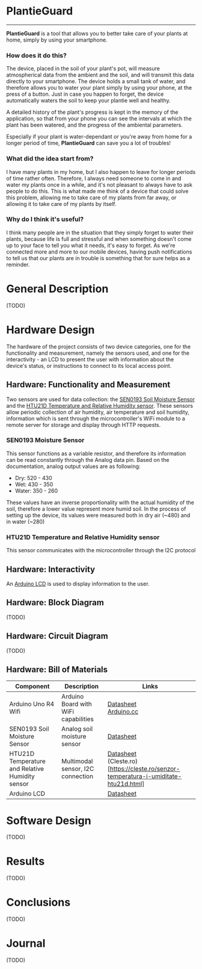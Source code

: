 # PlantieGuard

---

**PlantieGuard** is a tool that allows you to better take care of your plants at home, simply by using your smartphone.

### How does it do this?

The device, placed in the soil of your plant's pot, will measure atmospherical data from the ambient and the soil, and will transmit this data directly to your smartphone.
The device holds a small tank of water, and therefore allows you to water your plant simply by using your phone, at the press of a button.
Just in case you happen to forget, the device automatically waters the soil to keep your plantie well and healthy.

A detailed history of the plant's progress is kept in the memory of the application, so that from your phone you can see the intervals at which the plant has been watered, and the progress of the ambiental parameters.

Especially if your plant is water-dependant or you're away from home for a longer period of time, **PlantieGuard** can save you a lot of troubles!

### What did the idea start from?

I have many plants in my home, but I also happen to leave for longer periods of time rather often. Therefore, I always need someone to come in and water my plants once in a while, and it's not pleasant to always have to ask people to do this. This is what made me think of a device that could solve this problem, allowing me to take care of my plants from far away, or allowing it to take care of my plants by itself.

### Why do I think it's useful?

I think many people are in the situation that they simply forget to water their plants, because life is full and stressful and when something doesn't come up to your face to tell you what it needs, it's easy to forget. As we're connected more and more to our mobile devices, having push notifications to tell us that our plants are in trouble is something that for sure helps as a reminder.

# General Description

(TODO)

# Hardware Design

The hardware of the project consists of two device categories, one for the functionality and measurement, namely the sensors used, and one for the interactivity - an LCD to present the user with information about the device's status, or instructions to connect to its local access point.

## Hardware: Functionality and Measurement

Two sensors are used for data collection: the [SEN0193 Soil Moisture Sensor](https://wiki.dfrobot.com/Capacitive_Soil_Moisture_Sensor_SKU_SEN0193) and the [HTU21D Temperature and Relative Humidity sensor](https://cdn-shop.adafruit.com/datasheets/1899_HTU21D.pdf). These sensors allow periodic collection of air humidity, air temperature and soil humidity, information which is sent through the microcontroller's WiFi module to a remote server for storage and display through HTTP requests.

### SEN0193 Moisture Sensor

This sensor functions as a variable resistor, and therefore its information can be read constantly through the Analog data pin. Based on the documentation, analog output values are as following:

- Dry: 520 - 430
- Wet: 430 - 350
- Water: 350 - 260

These values have an inverse proportionality with the actual humidity of the soil, therefore a lower value represent more humid soil. In the process of setting up the device, its values were measured both in dry air (~480) and in water (~280)

### HTU21D Temperature and Relative Humidity sensor

This sensor communicates with the microcontroller through the I2C protocol

## Hardware: Interactivity

An [Arduino LCD](https://wiki-content.arduino.cc/documents/datasheets/LCDscreen.PDF) is used to display information to the user.

## Hardware: Block Diagram

(TODO)

## Hardware: Circuit Diagram

(TODO)

## Hardware: Bill of Materials

| Component                                       | Description                          | Links                                                                                                                                                                                                                  |
| ----------------------------------------------- | ------------------------------------ | ---------------------------------------------------------------------------------------------------------------------------------------------------------------------------------------------------------------------- |
| Arduino Uno R4 Wifi                             | Arduino Board with WiFi capabilities | [Datasheet](https://docs.arduino.cc/resources/datasheets/ABX00087-datasheet.pdf)<br>[Arduino.cc](https://store.arduino.cc/en-ro/products/uno-r4-wifi?srsltid=AfmBOoqDBcUMsSjlqWBa6vhja294psPYgXWZh30cK8ZwA0iyJFgAmb-0) |
| SEN0193 Soil Moisture Sensor                    | Analog soil moisture sensor          | [Datasheet](https://wiki.dfrobot.com/Capacitive_Soil_Moisture_Sensor_SKU_SEN0193)                                                                                                                                      |
| HTU21D Temperature and Relative Humidity sensor | Multimodal sensor, I2C connection    | [Datasheet](https://cdn-shop.adafruit.com/datasheets/1899_HTU21D.pdf)<br>(Cleste.ro)[https://cleste.ro/senzor-temperatura-i-umiditate-htu21d.html]                                                                     |
| Arduino LCD                                     |                                      | [Datasheet](https://wiki-content.arduino.cc/documents/datasheets/LCDscreen.PDF)                                                                                                                                        |

# Software Design

(TODO)

# Results

(TODO)

# Conclusions

(TODO)

# Journal

(TODO)
